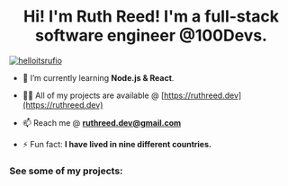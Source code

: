 <h1 align="center">Hi! I'm Ruth Reed! I'm a full-stack software engineer @100Devs.</h1>

<p align="left"> <a href="https://twitter.com/helloitsrufio" target="blank"><img src="https://img.shields.io/twitter/follow/helloitsrufio?logo=twitter&style=for-the-badge" alt="helloitsrufio" /></a> </p>

- 🌱 I’m currently learning **Node.js & React**.

- 👨‍💻 All of my projects are available @ [https://ruthreed.dev](https://ruthreed.dev)

- 📫 Reach me @ **ruthreed.dev@gmail.com**

- ⚡ Fun fact: **I have lived in nine different countries.**

<h3>See some of my projects:</h3>
<img src='https://imgur.com/Y4jrdmv' alt='Gif of Southern Paiute Dictionary>

<h3 align="left">Languages and Tools:</h3>
<p align="left"> <a href="https://www.w3schools.com/css/" target="_blank"> <img src="https://raw.githubusercontent.com/devicons/devicon/master/icons/css3/css3-original-wordmark.svg" alt="css3" width="40" height="40"/> </a> <a href="https://www.figma.com/" target="_blank"> <img src="https://www.vectorlogo.zone/logos/figma/figma-icon.svg" alt="figma" width="40" height="40"/> </a> <a href="https://www.w3.org/html/" target="_blank"> <img src="https://raw.githubusercontent.com/devicons/devicon/master/icons/html5/html5-original-wordmark.svg" alt="html5" width="40" height="40"/> </a> <a href="https://developer.mozilla.org/en-US/docs/Web/JavaScript" target="_blank"> <img src="https://raw.githubusercontent.com/devicons/devicon/master/icons/javascript/javascript-original.svg" alt="javascript" width="40" height="40"/> </a> </p>

<p>&nbsp;<img align="center" src="https://github-readme-stats.vercel.app/api?username=helloitsrufio&show_icons=true&locale=en" alt="helloitsrufio" /></p>

<h3 align="left">Connect with me!</h3>
<p align="left">
<a href="https://dev.to/helloitsrufio" target="blank"><img align="center" src="https://cdn.jsdelivr.net/npm/simple-icons@3.0.1/icons/dev-dot-to.svg" alt="helloitsrufio" height="30" width="40" /></a>
<a href="https://twitter.com/helloitsrufio" target="blank"><img align="center" src="https://cdn.jsdelivr.net/npm/simple-icons@3.0.1/icons/twitter.svg" alt="helloitsrufio" height="30" width="40" /></a>
<a href="https://linkedin.com/in/https://www.linkedin.com/in/ruth-reed/" target="blank"><img align="center" src="https://cdn.jsdelivr.net/npm/simple-icons@3.0.1/icons/linkedin.svg" alt="https://www.linkedin.com/in/ruth-reed/" height="30" width="40" /></a>
</p>
